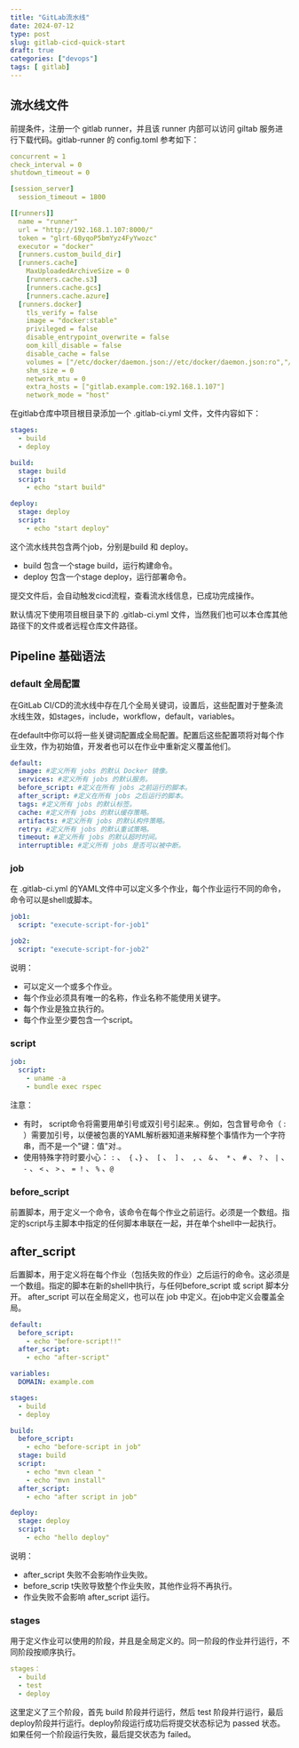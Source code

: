 ```yaml
---
title: "GitLab流水线"
date: 2024-07-12
type: post
slug: gitlab-cicd-quick-start
draft: true
categories: ["devops"]
tags: [ gitlab]
---
```


## 流水线文件

前提条件，注册一个 gitlab runner，并且该 runner 内部可以访问 giltab 服务进行下载代码。gitlab-runner 的 config.toml 参考如下：

```yaml
concurrent = 1
check_interval = 0
shutdown_timeout = 0

[session_server]
  session_timeout = 1800

[[runners]]
  name = "runner"
  url = "http://192.168.1.107:8000/"
  token = "glrt-6ByqoP5bmYyz4FyYwozc"
  executor = "docker"
  [runners.custom_build_dir]
  [runners.cache]
    MaxUploadedArchiveSize = 0
    [runners.cache.s3]
    [runners.cache.gcs]
    [runners.cache.azure]
  [runners.docker]
    tls_verify = false
    image = "docker:stable"
    privileged = false
    disable_entrypoint_overwrite = false
    oom_kill_disable = false
    disable_cache = false
    volumes = ["/etc/docker/daemon.json://etc/docker/daemon.json:ro","/var/run/docker.sock://var/run/docker.sock","/.m2", "/cache"]
    shm_size = 0
    network_mtu = 0
    extra_hosts = ["gitlab.example.com:192.168.1.107"]
    network_mode = "host"
```

在gitlab仓库中项目根目录添加一个 .gitlab-ci.yml 文件，文件内容如下：

```yaml
stages:
  - build
  - deploy

build:
  stage: build
  script:
    - echo "start build"

deploy:
  stage: deploy
  script:
    - echo "start deploy"
```

这个流水线共包含两个job，分别是build 和 deploy。

- build 包含一个stage build，运行构建命令。
- deploy 包含一个stage deploy，运行部署命令。

提交文件后，会自动触发cicd流程，查看流水线信息，已成功完成操作。

默认情况下使用项目根目录下的 .gitlab-ci.yml 文件，当然我们也可以本仓库其他路径下的文件或者远程仓库文件路径。

## Pipeline 基础语法

### default 全局配置

在GitLab CI/CD的流水线中存在几个全局关键词，设置后，这些配置对于整条流水线生效，如stages，include，workflow，default，variables。

在default中你可以将一些关键词配置成全局配置。配置后这些配置项将对每个作业生效，作为初始值，开发者也可以在作业中重新定义覆盖他们。

```yaml
default:
  image: #定义所有 jobs 的默认 Docker 镜像。
  services: #定义所有 jobs 的默认服务。
  before_script: #定义在所有 jobs 之前运行的脚本。
  after_script: #定义在所有 jobs 之后运行的脚本。
  tags: #定义所有 jobs 的默认标签。
  cache: #定义所有 jobs 的默认缓存策略。
  artifacts: #定义所有 jobs 的默认构件策略。
  retry: #定义所有 jobs 的默认重试策略。
  timeout: #定义所有 jobs 的默认超时时间。
  interruptible: #定义所有 jobs 是否可以被中断。
```

### job

在 .gitlab-ci.yml 的YAML文件中可以定义多个作业，每个作业运行不同的命令，命令可以是shell或脚本。

```yaml
job1:
  script: "execute-script-for-job1"

job2:
  script: "execute-script-for-job2"
```

说明：

- 可以定义一个或多个作业。
- 每个作业必须具有唯一的名称，作业名称不能使用关键字。
- 每个作业是独立执行的。
- 每个作业至少要包含一个script。

### script

```yaml
job:
  script:
    - uname -a
    - bundle exec rspec
```

注意：

- 有时， script命令将需要用单引号或双引号引起来.。例如，包含冒号命令（ : ）需要加引号，以便被包裹的YAML解析器知道来解释整个事情作为一个字符串，而不是一个"键：值"对.。
- 使用特殊字符时要小心： `:` 、` {` 、`}` 、` [` 、` ]` 、` ,` 、 `&` 、` *` 、 `#` 、 `?` 、 `|` 、 `-` 、 `<` 、 `>` 、 `= !` 、 `%` 、`@` 

### before_script

前置脚本，用于定义一个命令，该命令在每个作业之前运行。必须是一个数组。指定的script与主脚本中指定的任何脚本串联在一起，并在单个shell中一起执行。

## after_script

后置脚本，用于定义将在每个作业（包括失败的作业）之后运行的命令。这必须是一个数组。指定的脚本在新的shell中执行，与任何before_script 或 script 脚本分开。
after_script 可以在全局定义，也可以在 job 中定义。在job中定义会覆盖全局。

```yaml
default:
  before_script:
    - echo "before-script!!"
  after_script:
    - echo "after-script"

variables:
  DOMAIN: example.com

stages:
  - build
  - deploy

build:
  before_script:
    - echo "before-script in job"
  stage: build
  script:
    - echo "mvn clean "
    - echo "mvn install"
  after_script:
    - echo "after script in job"

deploy:
  stage: deploy
  script:
    - echo "hello deploy"
```

说明：

- after_script 失败不会影响作业失败。
- before_scrip t失败导致整个作业失败，其他作业将不再执行。
- 作业失败不会影响 after_script 运行。

### stages

用于定义作业可以使用的阶段，并且是全局定义的。同一阶段的作业并行运行，不同阶段按顺序执行。

```yaml
stages：
  - build
  - test
  - deploy
```

这里定义了三个阶段，首先 build 阶段并行运行，然后 test 阶段并行运行，最后deploy阶段并行运行。deploy阶段运行成功后将提交状态标记为 passed 状态。如果任何一个阶段运行失败，最后提交状态为 failed。

